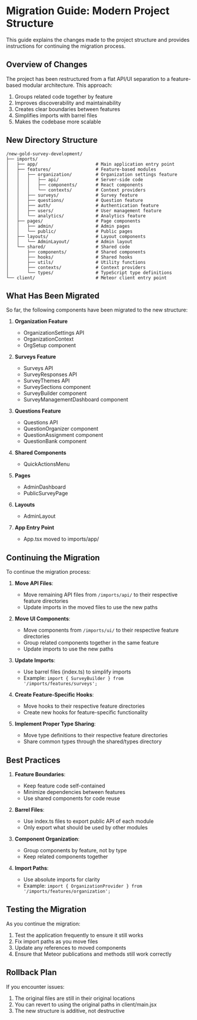 # Migration Guide: Modern Project Structure

This guide explains the changes made to the project structure and provides instructions for continuing the migration process.

## Overview of Changes

The project has been restructured from a flat API/UI separation to a feature-based modular architecture. This approach:

1. Groups related code together by feature
2. Improves discoverability and maintainability
3. Creates clear boundaries between features
4. Simplifies imports with barrel files
5. Makes the codebase more scalable

## New Directory Structure

```
/new-gold-survey-development/
├── imports/
│   ├── app/                      # Main application entry point
│   ├── features/                 # Feature-based modules
│   │   ├── organization/         # Organization settings feature
│   │   │   ├── api/              # Server-side code
│   │   │   ├── components/       # React components
│   │   │   └── contexts/         # Context providers
│   │   ├── surveys/              # Survey feature
│   │   ├── questions/            # Question feature
│   │   ├── auth/                 # Authentication feature
│   │   ├── users/                # User management feature
│   │   └── analytics/            # Analytics feature
│   ├── pages/                    # Page components
│   │   ├── admin/                # Admin pages
│   │   └── public/               # Public pages
│   ├── layouts/                  # Layout components
│   │   └── AdminLayout/          # Admin layout
│   └── shared/                   # Shared code
│       ├── components/           # Shared components
│       ├── hooks/                # Shared hooks
│       ├── utils/                # Utility functions
│       ├── contexts/             # Context providers
│       └── types/                # TypeScript type definitions
└── client/                       # Meteor client entry point
```

## What Has Been Migrated

So far, the following components have been migrated to the new structure:

1. **Organization Feature**
   - OrganizationSettings API
   - OrganizationContext
   - OrgSetup component

2. **Surveys Feature**
   - Surveys API
   - SurveyResponses API
   - SurveyThemes API
   - SurveySections component
   - SurveyBuilder component
   - SurveyManagementDashboard component

3. **Questions Feature**
   - Questions API
   - QuestionOrganizer component
   - QuestionAssignment component
   - QuestionBank component

4. **Shared Components**
   - QuickActionsMenu

5. **Pages**
   - AdminDashboard
   - PublicSurveyPage

6. **Layouts**
   - AdminLayout

7. **App Entry Point**
   - App.tsx moved to imports/app/

## Continuing the Migration

To continue the migration process:

1. **Move API Files**:
   - Move remaining API files from `/imports/api/` to their respective feature directories
   - Update imports in the moved files to use the new paths

2. **Move UI Components**:
   - Move components from `/imports/ui/` to their respective feature directories
   - Group related components together in the same feature
   - Update imports to use the new paths

3. **Update Imports**:
   - Use barrel files (index.ts) to simplify imports
   - Example: `import { SurveyBuilder } from '/imports/features/surveys';`

4. **Create Feature-Specific Hooks**:
   - Move hooks to their respective feature directories
   - Create new hooks for feature-specific functionality

5. **Implement Proper Type Sharing**:
   - Move type definitions to their respective feature directories
   - Share common types through the shared/types directory

## Best Practices

1. **Feature Boundaries**:
   - Keep feature code self-contained
   - Minimize dependencies between features
   - Use shared components for code reuse

2. **Barrel Files**:
   - Use index.ts files to export public API of each module
   - Only export what should be used by other modules

3. **Component Organization**:
   - Group components by feature, not by type
   - Keep related components together

4. **Import Paths**:
   - Use absolute imports for clarity
   - Example: `import { OrganizationProvider } from '/imports/features/organization';`

## Testing the Migration

As you continue the migration:

1. Test the application frequently to ensure it still works
2. Fix import paths as you move files
3. Update any references to moved components
4. Ensure that Meteor publications and methods still work correctly

## Rollback Plan

If you encounter issues:

1. The original files are still in their original locations
2. You can revert to using the original paths in client/main.jsx
3. The new structure is additive, not destructive
